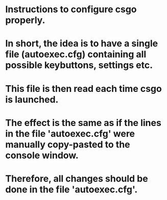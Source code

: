 # Instructions to configure csgo properly.
# In short, the idea is to have a single file (autoexec.cfg) containing all possible keybuttons, settings etc. 
# This file is then read each time csgo is launched.
# The effect is the same as if the lines in the file 'autoexec.cfg' were manually copy-pasted to the console window.
# Therefore, all changes should be done in the file 'autoexec.cfg'.




